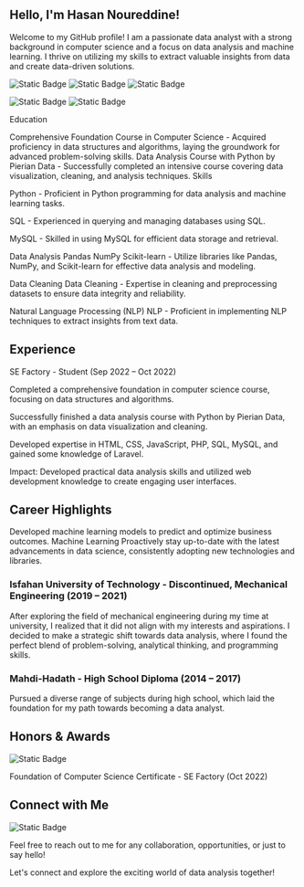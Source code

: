 
## Hello, I'm Hasan Noureddine! 

Welcome to my GitHub profile! I am a passionate data analyst with a strong background in computer science and a focus on data analysis and machine learning. I thrive on utilizing my skills to extract valuable insights from data and create data-driven solutions. 

![Static Badge](https://img.shields.io/badge/python-green?style=for-the-badge&logo=python&labelColor=white)
![Static Badge](https://img.shields.io/badge/pandas-darkblue?style=for-the-badge&logo=sql&labelColor=white)
![Static Badge](https://img.shields.io/badge/pandas-darkblue?style=for-the-badge&logo=tableau&labelColor=white)

![Static Badge](https://img.shields.io/badge/scikit--learn-gold?style=for-the-badge&logo=scikit-learn&labelColor=white)
![Static Badge](https://img.shields.io/badge/TensorFlow-red?style=for-the-badge&logo=TensorFlow&logoColor=gold&labelColor=white&color=gold)








Education       

Comprehensive Foundation Course in Computer Science - Acquired proficiency in data structures and algorithms, laying the groundwork for advanced problem-solving skills.
Data Analysis Course with Python by Pierian Data - Successfully completed an intensive course covering data visualization, cleaning, and analysis techniques.
Skills 



Python - Proficient in Python programming for data analysis and machine learning tasks.

SQL - Experienced in querying and managing databases using SQL.

MySQL - Skilled in using MySQL for efficient data storage and retrieval.

Data Analysis Pandas NumPy Scikit-learn - Utilize libraries like Pandas, NumPy, and Scikit-learn for effective data analysis and modeling.

Data Cleaning Data Cleaning - Expertise in cleaning and preprocessing datasets to ensure data integrity and reliability.

Natural Language Processing (NLP) NLP - Proficient in implementing NLP techniques to extract insights from text data.

## Experience

SE Factory - Student (Sep 2022 – Oct 2022)

Completed a comprehensive foundation in computer science course, focusing on data structures and algorithms.

Successfully finished a data analysis course with Python by Pierian Data, with an emphasis on data visualization and cleaning.

Developed expertise in HTML, CSS, JavaScript, PHP, SQL, MySQL, and gained some knowledge of Laravel.

Impact: Developed practical data analysis skills and utilized web development knowledge to create engaging user interfaces.

## Career Highlights 

Developed machine learning models to predict and optimize business outcomes. Machine Learning
Proactively stay up-to-date with the latest advancements in data science, consistently adopting new technologies and libraries. 

### Isfahan University of Technology - Discontinued, Mechanical Engineering (2019 – 2021)

After exploring the field of mechanical engineering during my time at university, I realized that it did not align with my interests and aspirations. I decided to make a strategic shift towards data analysis, where I found the perfect blend of problem-solving, analytical thinking, and programming skills.

### Mahdi-Hadath - High School Diploma (2014 – 2017)

Pursued a diverse range of subjects during high school, which laid the foundation for my path towards becoming a data analyst.

## Honors & Awards 

![Static Badge](https://img.shields.io/badge/SE-green?style=for-the-badge&logo=SE%20Factory)



Foundation of Computer Science Certificate - SE Factory (Oct 2022)

## Connect with Me 

![Static Badge](https://img.shields.io/badge/linkedin-blue?style=for-the-badge&logo=linkedin)
 



Feel free to reach out to me for any collaboration, opportunities, or just to say hello! 

Let's connect and explore the exciting world of data analysis together! 
